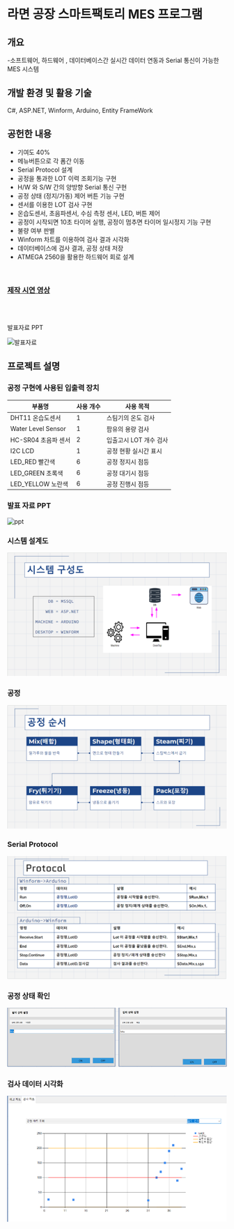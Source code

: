 
# **라면 공장 스마트팩토리 MES 프로그램**

## **개요**
-소프트웨어, 하드웨어 , 데이터베이스간 실시간 데이터 연동과 Serial 통신이 가능한 MES 시스템



## **개발 환경 및 활용 기술**
C#, ASP.NET, Winform, Arduino, Entity FrameWork

## **공헌한 내용**
- 기여도 40%
- 메뉴버튼으로 각 폼간 이동
- Serial Protocol 설계
- 공정을 통과한 LOT 이력 조회기능 구현
- H/W 와 S/W 간의 양방향 Serial 통신 구현
- 공정 상태 (정지/가동) 제어 버튼 기능 구현
- 센서를 이용한 LOT 검사 구현
- 온습도센서, 초음파센서, 수심 측정 센서, LED, 버튼 제어
- 공정이 시작되면 10초 타이머 실행, 공정이 멈추면 타이머 일시정지 기능 구현
- 불량 여부 판별
- Winform 차트를 이용하여 검사 결과 시각화
- 데이터베이스에 검사 결과, 공정 상태 저장
- ATMEGA 2560을 활용한 하드웨어 회로 설계

<br>

### **[제작 시연 영상]**

<br>
<br>

발표자료 PPT

![발표자료](./Images/IsThisRamenPPT.gif)


## **프로젝트 설명**

### **공정 구현에 사용된 입출력 장치**

|부품명|사용 개수|사용 목적|
|---|---|---
|DHT11 온습도센서|1| 스팀기의 온도 검사
|Water Level Sensor|1|팜유의 용량 검사
|HC-SR04 초음파 센서|2|입출고시 LOT 개수 검사
|I2C LCD|1|공정 현황 실시간 표시
|LED_RED 빨간색|6|공정 정지시 점등
|LED_GREEN 초록색|6|공정 대기시 점등
|LED_YELLOW 노란색|6|공정 진행시 점등

### **발표 자료 PPT**
![ppt](./Images/ppt.gif)

### **시스템 설계도**

![시스템 설계도](./Images/2.png)

### **공정**

![공정 설명](./Images/1.png)


### **Serial Protocol**

![Serial Protocol](./Images/3.png)

### **공정 상태 확인**

![공정 상태 확인](./Images/4.png)

### **검사 데이터 시각화**

![검사 데이터 시각화](./Images/5.png)






[제작 시연 영상]: https://www.youtube.com/watch?v=EIa28L82daU&list=PLedGoSru794-VINQHqtNmjeTm0uuZJ1Ck&index=1&ab_channel=MasterCode
